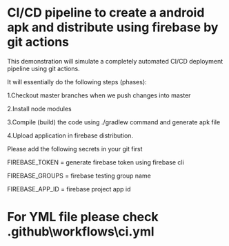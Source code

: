 # CI/CD pipeline to create a android apk and distribute using firebase by git actions 

This demonstration will simulate a completely automated CI/CD deployment pipeline using git actions. 

It will essentially do the following steps (phases):

1.Checkout master branches when we push changes into master

2.Install node modules

3.Compile (build) the code using ./gradlew command and generate apk file

4.Upload application in firebase distribution.


Please add the following secrets in your git first

FIREBASE_TOKEN  = generate firebase token using firebase cli

FIREBASE_GROUPS = firebase testing group name

FIREBASE_APP_ID = firebase project app id


# For YML file please check .github\workflows\ci.yml
